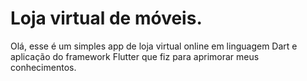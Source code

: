 # Loja virtual de móveis.

Olá, esse é um simples app de loja virtual online em linguagem Dart e aplicação do framework Flutter que fiz para aprimorar meus conhecimentos.

